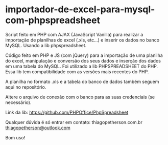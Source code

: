# importador-de-excel-para-mysql-com-phpspreadsheet
Script feito em PHP com AJAX (JavaScript Vanilla) para realizar a importação de planilhas do excel (.xls, etc...) e inserir os dados no banco MySQL. Usando a lib phpspreadsheet.

Código feito em PHP e JS (com jQuery) para a importação de uma planilha do excel, manipulação e conversão dos seus dados e inserção dos dados em uma tabela do MySQL. 
Foi utilizado a lib PHPSPREADSHEET do PHP. Essa lib tem compatibilidade com as versões mais recentes do PHP.

A planilha no formato .xls e a tabela do banco de dados também seguem aqui no repositório. 

Altere o arquivo de conexão com o banco para as suas credenciais (se necessário).

Link da lib: https://github.com/PHPOffice/PhpSpreadsheet

Qualquer dúvida é só entrar em contato:
thiagopetherson.com.br
thiagopetherson@outlook.com

Bom uso!
